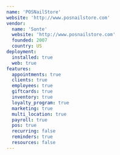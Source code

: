 ```yaml
---
name: 'POSNailStore'
website: 'http://www.posnailstore.com'
vendor:
  name: 'Sonte'
  website: 'http://www.posnailstore.com'
  founded: 2007
  country: US
deployment:
  installed: true
  web: true
features:
  appointments: true
  clients: true
  employees: true
  giftcards: true
  inventory: true
  loyalty_program: true
  marketing: true
  multi_location: true
  payroll: true
  pos: true
  recurring: false
  reminders: true
  resources: false
---
```

